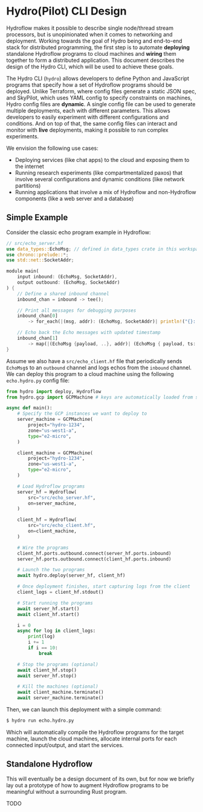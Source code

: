 # Hydro(Pilot) CLI Design
Hydroflow makes it possible to describe single node/thread stream processors, but is unopinionated when it comes to networking and deployment. Working towards the goal of Hydro being and end-to-end stack for distributed programming, the first step is to automate **deploying** standalone Hydroflow programs to cloud machines and **wiring** them together to form a distributed application. This document describes the design of the Hydro CLI, which will be used to achieve these goals.

The Hydro CLI (`hydro`) allows developers to define Python and JavaScript programs that specify how a set of Hydroflow programs should be deployed. Unlike Terraform, where config files generate a static JSON spec, and SkyPilot, which uses YAML config to specify constraints on machines, Hydro config files are **dynamic**. A single config file can be used to generate multiple deployments, each with different parameters. This allows developers to easily experiment with different configurations and conditions. And on top of that, the same config files can interact and monitor with **live** deployments, making it possible to run complex experiments.

We envision the following use cases:
- Deploying services (like chat apps) to the cloud and exposing them to the internet
- Running research experiments (like compartmentalized paxos) that involve several configurations and dynamic conditions (like network partitions)
- Running applications that involve a mix of Hydroflow and non-Hydroflow components (like a web server and a database)

## Simple Example
Consider the classic echo program example in Hydroflow:
```rust
// src/echo_server.hf
use data_types::EchoMsg; // defined in data_types crate in this workspace
use chrono::prelude::*;
use std::net::SocketAddr;

module main(
    input inbound: (EchoMsg, SocketAddr),
    output outbound: (EchoMsg, SocketAddr)
) {
    // Define a shared inbound channel
    inbound_chan = inbound -> tee();

    // Print all messages for debugging purposes
    inbound_chan[0]
        -> for_each(|(msg, addr): (EchoMsg, SocketAddr)| println!("{}: Got {:?} from {:?}", Utc::now(), msg, addr));

    // Echo back the Echo messages with updated timestamp
    inbound_chan[1]
        -> map(|(EchoMsg {payload, ..}, addr)| (EchoMsg { payload, ts: Utc::now() }, addr) ) -> outbound;
}
```

Assume we also have a `src/echo_client.hf` file that periodically sends `EchoMsg`s to an `outbound` channel and logs echos from the `inbound` channel. We can deploy this program to a cloud machine using the following `echo.hydro.py` config file:
```python
from hydro import deploy, Hydroflow
from hydro.gcp import GCPMachine # keys are automatically loaded from somewhere

async def main():
    # Specify the GCP instances we want to deploy to
    server_machine = GCPMachine(
        project="hydro-1234",
        zone="us-west1-a",
        type="e2-micro",
    )

    client_machine = GCPMachine(
        project="hydro-1234",
        zone="us-west1-a",
        type="e2-micro",
    )

    # Load Hydroflow programs
    server_hf = Hydroflow(
        src="src/echo_server.hf",
        on=server_machine,
    )

    client_hf = Hydroflow(
        src="src/echo_client.hf",
        on=client_machine,
    )

    # Wire the programs
    client_hf.ports.outbound.connect(server_hf.ports.inbound)
    server_hf.ports.outbound.connect(client_hf.ports.inbound)

    # Launch the two programs
    await hydro.deploy(server_hf, client_hf)

    # Once deployment finishes, start capturing logs from the client
    client_logs = client_hf.stdout()

    # Start running the programs
    await server_hf.start()
    await client_hf.start()

    i = 0
    async for log in client_logs:
        print(log)
        i += 1
        if i == 10:
            break

    # Stop the programs (optional)
    await client_hf.stop()
    await server_hf.stop()

    # Kill the machines (optional)
    await client_machine.terminate()
    await server_machine.terminate()
```

Then, we can launch this deployment with a simple command:
```bash
$ hydro run echo.hydro.py
```

Which will automatically compile the Hydroflow programs for the target machine, launch the cloud machines, allocate internal ports for each connected input/output, and start the services.

## Standalone Hydroflow
This will eventually be a design document of its own, but for now we briefly lay out a prototype of how to augment Hydroflow programs to be meaningful without a surrounding Rust program.

TODO
